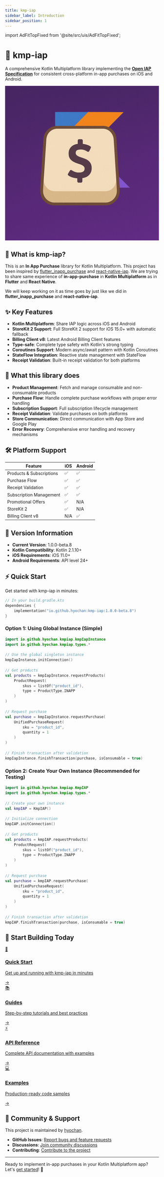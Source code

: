 ```yaml
---
title: kmp-iap
sidebar_label: Introduction
sidebar_position: 1
---
```


import AdFitTopFixed from '@site/src/uis/AdFitTopFixed';

# 🛒 kmp-iap

<AdFitTopFixed />

A comprehensive Kotlin Multiplatform library implementing the [**Open IAP Specification**](https://openiap.dev) for consistent cross-platform in-app purchases on iOS and Android.

<div style={{textAlign: 'center', margin: '2rem 0'}}>
  <img src="/img/logo.png" alt="kmp-iap Logo" style={{maxWidth: '100%', height: 'auto'}} />
</div>

## 🚀 What is kmp-iap?

This is an **In App Purchase** library for Kotlin Multiplatform. This project has been inspired by [flutter_inapp_purchase](https://github.com/hyochan/flutter_inapp_purchase) and [react-native-iap](https://github.com/hyochan/react-native-iap). We are trying to share same experience of **in-app-purchase** in **Kotlin Multiplatform** as in **Flutter** and **React Native**.

We will keep working on it as time goes by just like we did in **flutter_inapp_purchase** and **react-native-iap**.

## ✨ Key Features

- **Kotlin Multiplatform**: Share IAP logic across iOS and Android
- **StoreKit 2 Support**: Full StoreKit 2 support for iOS 15.0+ with automatic fallback
- **Billing Client v8**: Latest Android Billing Client features
- **Type-safe**: Complete type safety with Kotlin's strong typing
- **Coroutines Support**: Modern async/await pattern with Kotlin Coroutines
- **StateFlow Integration**: Reactive state management with StateFlow
- **Receipt Validation**: Built-in receipt validation for both platforms

## 🎯 What this library does

- **Product Management**: Fetch and manage consumable and non-consumable products
- **Purchase Flow**: Handle complete purchase workflows with proper error handling
- **Subscription Support**: Full subscription lifecycle management
- **Receipt Validation**: Validate purchases on both platforms
- **Store Communication**: Direct communication with App Store and Google Play
- **Error Recovery**: Comprehensive error handling and recovery mechanisms

## 🛠️ Platform Support

| Feature                  | iOS | Android |
| ------------------------ | --- | ------- |
| Products & Subscriptions | ✅  | ✅      |
| Purchase Flow            | ✅  | ✅      |
| Receipt Validation       | ✅  | ✅      |
| Subscription Management  | ✅  | ✅      |
| Promotional Offers       | ✅  | N/A     |
| StoreKit 2               | ✅  | N/A     |
| Billing Client v8        | N/A | ✅      |

## 🔄 Version Information

- **Current Version**: 1.0.0-beta.8
- **Kotlin Compatibility**: Kotlin 2.1.10+
- **iOS Requirements**: iOS 11.0+
- **Android Requirements**: API level 24+

## ⚡ Quick Start

Get started with kmp-iap in minutes:

```kotlin
// In your build.gradle.kts
dependencies {
    implementation("io.github.hyochan:kmp-iap:1.0.0-beta.8")
}
```

### Option 1: Using Global Instance (Simple)

```kotlin
import io.github.hyochan.kmpiap.kmpIapInstance
import io.github.hyochan.kmpiap.types.*

// Use the global singleton instance
kmpIapInstance.initConnection()

// Get products
val products = kmpIapInstance.requestProducts(
    ProductRequest(
        skus = listOf("product_id"),
        type = ProductType.INAPP
    )
)

// Request purchase
val purchase = kmpIapInstance.requestPurchase(
    UnifiedPurchaseRequest(
        sku = "product_id",
        quantity = 1
    )
)

// Finish transaction after validation
kmpIapInstance.finishTransaction(purchase, isConsumable = true)
```

### Option 2: Create Your Own Instance (Recommended for Testing)

```kotlin
import io.github.hyochan.kmpiap.KmpIAP
import io.github.hyochan.kmpiap.types.*

// Create your own instance
val kmpIAP = KmpIAP()

// Initialize connection
kmpIAP.initConnection()

// Get products
val products = kmpIAP.requestProducts(
    ProductRequest(
        skus = listOf("product_id"),
        type = ProductType.INAPP
    )
)

// Request purchase
val purchase = kmpIAP.requestPurchase(
    UnifiedPurchaseRequest(
        sku = "product_id",
        quantity = 1
    )
)

// Finish transaction after validation
kmpIAP.finishTransaction(purchase, isConsumable = true)
```

## 🚀 Start Building Today

<div className="next-steps-grid-intro">
  <a href="/docs/getting-started/installation" className="next-step-card-intro gradient-purple">
    <div className="next-step-icon-intro">🚀</div>
    <h3 className="next-step-title-intro">Quick Start</h3>
    <p className="next-step-desc-intro">Get up and running with kmp-iap in minutes</p>
    <span className="next-step-arrow-intro">→</span>
  </a>
  
  <a href="/docs/guides/purchases" className="next-step-card-intro gradient-pink">
    <div className="next-step-icon-intro">📚</div>
    <h3 className="next-step-title-intro">Guides</h3>
    <p className="next-step-desc-intro">Step-by-step tutorials and best practices</p>
    <span className="next-step-arrow-intro">→</span>
  </a>
  
  <a href="/docs/api" className="next-step-card-intro gradient-blue">
    <div className="next-step-icon-intro">⚡</div>
    <h3 className="next-step-title-intro">API Reference</h3>
    <p className="next-step-desc-intro">Complete API documentation with examples</p>
    <span className="next-step-arrow-intro">→</span>
  </a>
  
  <a href="/docs/examples/basic-store" className="next-step-card-intro gradient-green">
    <div className="next-step-icon-intro">💻</div>
    <h3 className="next-step-title-intro">Examples</h3>
    <p className="next-step-desc-intro">Production-ready code samples</p>
    <span className="next-step-arrow-intro">→</span>
  </a>
</div>

<style>{`
  .next-steps-grid-intro {
    display: grid;
    grid-template-columns: repeat(auto-fit, minmax(250px, 1fr));
    gap: 1.5rem;
    margin: 2rem 0;
  }
  
  .next-step-card-intro {
    display: block;
    padding: 2rem;
    border-radius: 12px;
    color: white;
    text-decoration: none;
    transition: transform 0.3s ease, box-shadow 0.3s ease;
    position: relative;
    overflow: hidden;
  }
  
  /* Light mode gradients */
  .gradient-purple {
    background: linear-gradient(135deg, #667eea 0%, #764ba2 100%);
    box-shadow: 0 4px 12px rgba(102, 126, 234, 0.3);
  }
  
  .gradient-pink {
    background: linear-gradient(135deg, #f093fb 0%, #f5576c 100%);
    box-shadow: 0 4px 12px rgba(240, 147, 251, 0.3);
  }
  
  .gradient-blue {
    background: linear-gradient(135deg, #4facfe 0%, #00f2fe 100%);
    box-shadow: 0 4px 12px rgba(79, 172, 254, 0.3);
  }
  
  .gradient-green {
    background: linear-gradient(135deg, #43e97b 0%, #38f9d7 100%);
    box-shadow: 0 4px 12px rgba(67, 233, 123, 0.3);
  }
  
  /* Dark mode - much darker backgrounds with subtle gradients */
  [data-theme='dark'] .gradient-purple {
    background: linear-gradient(135deg, #4a3d7a 0%, #5a4685 100%);
    box-shadow: 0 4px 12px rgba(74, 61, 122, 0.3);
    border: 1px solid rgba(139, 159, 232, 0.3);
  }
  
  [data-theme='dark'] .gradient-pink {
    background: linear-gradient(135deg, #7a3d6b 0%, #85465f 100%);
    box-shadow: 0 4px 12px rgba(122, 61, 107, 0.3);
    border: 1px solid rgba(244, 176, 250, 0.3);
  }
  
  [data-theme='dark'] .gradient-blue {
    background: linear-gradient(135deg, #3d5a7a 0%, #466685 100%);
    box-shadow: 0 4px 12px rgba(61, 90, 122, 0.3);
    border: 1px solid rgba(127, 195, 254, 0.3);
  }
  
  [data-theme='dark'] .gradient-green {
    background: linear-gradient(135deg, #3d7a5a 0%, #468566 100%);
    box-shadow: 0 4px 12px rgba(61, 122, 90, 0.3);
    border: 1px solid rgba(111, 238, 159, 0.3);
  }
  
  .next-step-card-intro:hover {
    transform: translateY(-8px);
    text-decoration: none;
  }
  
  .next-step-card-intro:hover {
    box-shadow: 0 12px 24px rgba(0, 0, 0, 0.2) !important;
  }
  
  [data-theme='dark'] .next-step-card-intro:hover {
    box-shadow: 0 12px 24px rgba(0, 0, 0, 0.6) !important;
    border: 1px solid rgba(255, 255, 255, 0.2) !important;
  }
  
  .next-step-icon-intro {
    font-size: 3rem;
    margin-bottom: 1rem;
    filter: drop-shadow(0 2px 4px rgba(0,0,0,0.2));
  }
  
  .next-step-title-intro {
    font-size: 1.5rem;
    font-weight: 700;
    margin-bottom: 0.5rem;
    color: white !important;
  }
  
  /* Dark mode - high contrast white text */
  [data-theme='dark'] .next-step-title-intro {
    color: #ffffff !important;
    text-shadow: 0 2px 4px rgba(0,0,0,0.8);
    font-weight: 800;
  }
  
  .next-step-desc-intro {
    font-size: 1rem;
    opacity: 0.95;
    margin-bottom: 1rem;
    color: white !important;
    line-height: 1.5;
  }
  
  /* Dark mode - high contrast white text for description */
  [data-theme='dark'] .next-step-desc-intro {
    color: #f0f0f0 !important;
    opacity: 1;
    text-shadow: 0 1px 3px rgba(0,0,0,0.6);
    font-weight: 500;
  }
  
  .next-step-arrow-intro {
    font-size: 1.25rem;
    font-weight: 700;
    color: white !important;
  }
  
  /* Dark mode - high contrast white arrow */
  [data-theme='dark'] .next-step-arrow-intro {
    color: #ffffff !important;
    text-shadow: 0 2px 4px rgba(0,0,0,0.8);
    font-weight: 800;
  }
  
  /* Force white text on all child elements in dark mode */
  [data-theme='dark'] .next-step-card-intro * {
    color: white !important;
  }
  
  /* Ensure links don't change color on hover */
  .next-step-card-intro:hover .next-step-title-intro,
  .next-step-card-intro:hover .next-step-desc-intro,
  .next-step-card-intro:hover .next-step-arrow-intro {
    color: white !important;
  }
`}</style>

## 🤝 Community & Support

This project is maintained by [hyochan](https://github.com/hyochan).

- **GitHub Issues**: [Report bugs and feature requests](https://github.com/hyochan/kmp-iap/issues)
- **Discussions**: [Join community discussions](https://github.com/hyochan/kmp-iap/discussions)
- **Contributing**: [Contribute to the project](https://github.com/hyochan/kmp-iap/blob/main/CONTRIBUTING.md)

---

Ready to implement in-app purchases in your Kotlin Multiplatform app? Let's [get started](/docs/getting-started/installation)! 🚀